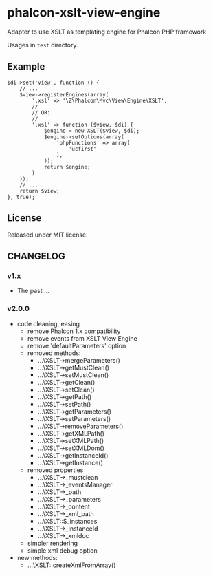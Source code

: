 phalcon-xslt-view-engine
========================

Adapter to use XSLT as templating engine for Phalcon PHP framework

Usages in ```test``` directory.

## Example

	$di->set('view', function () {
		// ...	
	    $view->registerEngines(array(
	        '.xsl' => '\Z\Phalcon\Mvc\View\Engine\XSLT',
	        //
	        // OR:
	        //
	        '.xsl' => function ($view, $di) {
	            $engine = new XSLT($view, $di);
	            $engine->setOptions(array(
	                'phpFunctions' => array(
	                    'ucfirst'
	                ),
	            ));
	            return $engine;
	        }
	    ));
		// ...	
	    return $view;
	}, true);

## License

Released under MIT license.


## CHANGELOG

### v1.x

- The past ...

### v2.0.0

- code cleaning, easing
	- remove Phalcon 1.x compatibility
	- remove events from XSLT View Engine
	- remove 'defaultParameters' option
	- removed methods: 
		- \...\XSLT->mergeParameters()
		- \...\XSLT->getMustClean()
		- \...\XSLT->setMustClean()
		- \...\XSLT->getClean()
		- \...\XSLT->setClean()
		- \...\XSLT->getPath()
		- \...\XSLT->setPath()
		- \...\XSLT->getParameters()
		- \...\XSLT->setParameters()
		- \...\XSLT->removeParameters()
		- \...\XSLT->getXMLPath()
		- \...\XSLT->setXMLPath()
		- \...\XSLT->setXMLDom()
		- \...\XSLT->getInstanceId()
		- \...\XSLT->getInstance()
	- removed properties
		- \...\XSLT->_mustclean
		- \...\XSLT->_eventsManager
		- \...\XSLT->_path
		- \...\XSLT->_parameters
		- \...\XSLT->_content
		- \...\XSLT->_xml_path
		- \...\XSLT::$_instances
		- \...\XSLT->_instanceId
		- \...\XSLT->_xmldoc
	- simpler rendering
	- simple xml debug option
- new methods:
	- \...\XSLT::createXmlFromArray()
